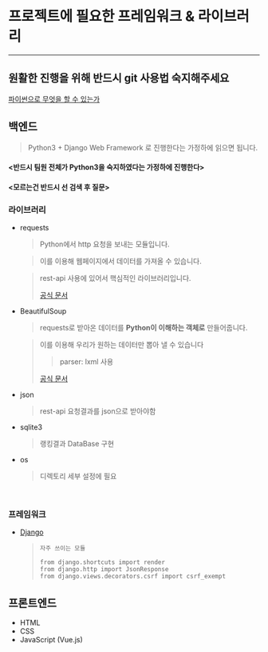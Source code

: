 # 프로젝트에 필요한 프레임워크 & 라이브러리

---



## 원활한 진행을 위해 반드시 git 사용법 숙지해주세요

[파이썬으로 무엇을 할 수 있는가](https://github.com/GnuVill-HUFS/GnuVill-Books/blob/master/README.md)

## 백엔드

> Python3 + Django Web Framework 로 진행한다는 가정하에 읽으면 됩니다.



#### <반드시 팀원 전체가 Python3을 숙지하였다는 가정하에 진행한다>

#### <모르는건 반드시 선 검색 후 질문>



### 라이브러리

* requests
  > Python에서 http 요청을 보내는 모듈입니다.
  
  > 이를 이용해 웹페이지에서 데이터를 가져올 수 있습니다.
  
  > rest-api 사용에 있어서 핵심적인 라이브러리입니다.
  > 
  > [공식 문서](http://docs.python-requests.org/en/master/)


* BeautifulSoup

  > requests로 받아온 데이터를 **Python이 이해하는 객체로** 만들어줍니다.
  
  > 이를 이용해 우리가 원하는 데이터만 뽑아 낼 수 있습니다
  > > parser: lxml 사용
  > 
  > [공식 문서](https://www.crummy.com/software/BeautifulSoup/bs4/doc/)

* json

  > rest-api 요청결과를 json으로 받아야함

* sqlite3

  > 랭킹결과 DataBase 구현

* os

  > 디렉토리 세부 설정에 필요

  ​



### 프레임워크

* [Django](https://tutorial.djangogirls.org/ko/)

  > ```
  > 자주 쓰이는 모듈
  >
  > from django.shortcuts import render
  > from django.http import JsonResponse
  > from django.views.decorators.csrf import csrf_exempt
  > ```






## 프론트엔드

* HTML
* CSS
* JavaScript (Vue.js)









